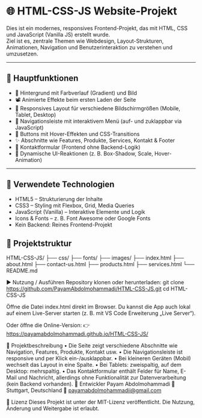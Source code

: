 # 🌐 HTML-CSS-JS Website-Projekt

Dies ist ein modernes, responsives Frontend-Projekt, das mit HTML, CSS und JavaScript (Vanilla JS) erstellt wurde.  
Ziel ist es, zentrale Themen wie Webdesign, Layout-Strukturen, Animationen, Navigation und Benutzerinteraktion zu verstehen und umzusetzen.

---

## 🚀 Hauptfunktionen

- 🎨 Hintergrund mit Farbverlauf (Gradient) und Bild
- 📽 Animierte Effekte beim ersten Laden der Seite
- 📱 Responsives Layout für verschiedene Bildschirmgrößen (Mobile, Tablet, Desktop)
- 🧭 Navigationsleiste mit interaktivem Menü (auf- und zuklappbar via JavaScript)
- 🔘 Buttons mit Hover-Effekten und CSS-Transitions
- ✨ Abschnitte wie Features, Produkte, Services, Kontakt & Footer
- 💬 Kontaktformular (Frontend ohne Backend-Logik)
- 🔁 Dynamische UI-Reaktionen (z. B. Box-Shadow, Scale, Hover-Animation)

---

## 🧠 Verwendete Technologien

- HTML5 – Strukturierung der Inhalte  
- CSS3 – Styling mit Flexbox, Grid, Media Queries
- JavaScript (Vanilla) – Interaktive Elemente und Logik  
- Icons & Fonts – z. B. Font Awesome oder Google Fonts  
- Kein Backend: Reines Frontend-Projekt
## 📂 Projektstruktur
HTML-CSS-JS/
├── css/
├── fonts/
├── images/
├── index.html
├── about.html
├── contact-us.html
├── products.html
├── services.html
└── README.md




▶️ Nutzung / Ausführen
Repository klonen oder herunterladen: git clone https://github.com/PayamAbdolmohammadi/HTML-CSS-JS.git cd HTML-CSS-JS

Öffne die Datei index.html direkt im Browser.
Du kannst die App auch lokal auf einem Live-Server starten (z. B. mit VS Code Erweiterung „Live Server“).

Oder öffne die Online-Version:
👉https://payamabdolmohammadi.github.io/HTML-CSS-JS/

🧪 Projektbeschreibung
 • Die Seite zeigt verschiedene Abschnitte wie Navigation, Features, Produkte, Kontakt usw.
 • Die Navigationsleiste ist responsive und per Klick ein-/ausklappbar.
 • Bei kleineren Geräten (Mobil) wechselt das Layout in eine Spalte.
 • Bei Tablets: zweispaltig, auf dem Desktop: mehrspaltig.
 • Das Kontaktformular enthält Felder für Name, E-Mail und Nachricht, allerdings ohne Funktionalität zur Datenverarbeitung (kein Backend vorhanden).
👤 Entwickler
Payam Abdolmohammadi
📍 Stuttgart, Deutschland
📧 payamabdolmohammadii@gmail.com

🪪 Lizenz
Dieses Projekt ist unter der MIT-Lizenz veröffentlicht.
Die Nutzung, Änderung und Weitergabe ist erlaubt.




